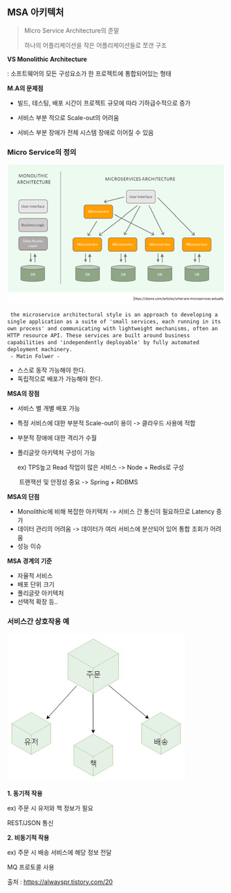 ## MSA 아키텍처

> Micro Service Architecture의 준말
>
> 하나의 어플리케이션을 작은 어플리케이션들로 쪼갠 구조
>

**VS Monolithic Architecture**

: 소프트웨어의 모든 구성요소가 한 프로젝트에 통합되어있는 형태



**M.A의 문제점**

+ 빌드, 테스팅, 배포 시간이 프로젝트 규모에 따라 기하급수적으로 증가

+ 서비스 부분 적으로 Scale-out의 어려움

+ 서비스 부분 장애가 전체 시스템 장애로 이어질 수 있음

  

### Micro Service의 정의

<img src = "img/msa.png">

````
 the microservice architectural style is an approach to developing a single application as a suite of 'small services, each running in its own process' and communicating with lightweight mechanisms, often an HTTP resource API. These services are built around business capabilities and 'independently deployable' by fully automated deployment machinery. 
 - Matin Folwer -
````

+ 스스로 동작 가능해야 한다.
+ 독립적으로 배포가 가능해야 한다.



**MSA의 장점**

+ 서비스 별 개별 배포 가능

+ 특정 서비스에 대한 부분적 Scale-out이 용이 -> 클라우드 사용에 적합

+ 부분적 장애에 대한 격리가 수월

+ 폴리글랏 아키텍처 구성이 가능

  ex) TPS높고 Read 작업이 많은 서비스 -> Node + Redis로 구성

  ​       트랜잭션 및 안정성 중요 -> Spring + RDBMS



**MSA의 단점**

+ Monolithic에 비해 복잡한 아키텍처 -> 서비스 간 통신이 필요하므로 Latency 증가
+ 데이터 관리의 어려움 -> 데이터가 여러 서비스에 분산되어 있어 통합 조회가 어려움
+ 성능 이슈



**MSA 경계의 기준**

+ 자율적 서비스
+ 배포 단위 크기
+ 폴리글랏 아키텍처
+ 선택적 확장 등..



### 서비스간 상호작용 예

<img src ="img/msa2.jpg">



**1. 동기적 작용**

ex) 주문 시 유저와 책 정보가 필요

REST/JSON  통신



**2. 비동기적 작용**

ex) 주문 시 배송 서비스에 해당 정보 전달

MQ 프로토콜 사용



출처 : https://alwayspr.tistory.com/20